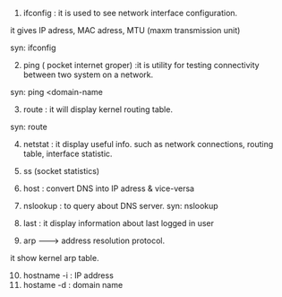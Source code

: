 1. ifconfig : it is used to see network interface configuration.

it gives IP adress, MAC adress, MTU (maxm transmission unit)

syn: ifconfig


2. ping ( pocket internet groper) :it is utility for testing connectivity between two system on a network.

syn: ping <domain-name


3. route : it will display kernel routing table.

syn: route

4. netstat : it display useful info. such as network connections, routing table, interface statistic.

5. ss (socket statistics) 

6. host : convert DNS into IP adress & vice-versa

7. nslookup : to query about DNS server.
syn: nslookup <domain-name>

8. last : it display information about last logged in user

9. arp  ---> address resolution protocol.

it show kernel arp table.


10. hostname -i  : IP address
11. hostame -d   : domain name


